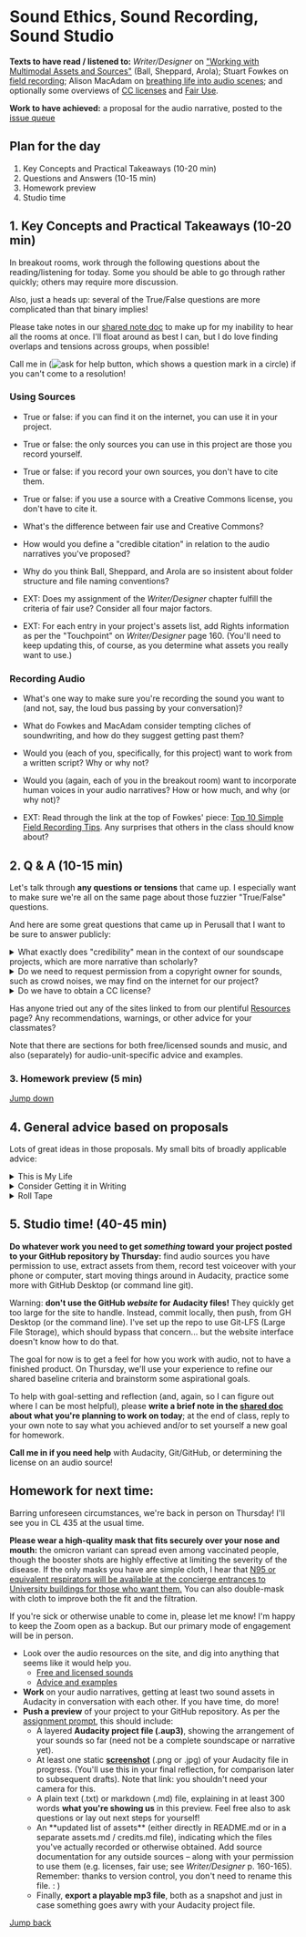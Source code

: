 
# Sound Ethics, Sound Recording, Sound Studio

**Texts to have read / listened to:** _Writer/Designer_ on ["Working with Multimodal Assets and Sources"](https://app.perusall.com/courses/2224-engcmp-0610-sec1070-composing-digital-media/_/dashboard/assignments/EWFJ8WNcdaCAusYgM) (Ball, Sheppard, Arola); Stuart Fowkes on [field recording](https://citiesandmemory.com/2014/08/top-5-things-need-make-great-field-recording/); Alison MacAdam on [breathing life into audio scenes](https://training.npr.org/audio/six-npr-stories-that-breathe-life-into-neighborhood-scenes); and optionally some overviews of [CC licenses](https://wiki.creativecommons.org/wiki/Howitworks_Comic1) and [Fair Use](https://fairuse.stanford.edu/overview/fair-use).

**Work to have achieved:** a proposal for the audio narrative, posted to the [issue queue]({{site.github.issues_url}}/3)

## Plan for the day

1. Key Concepts and Practical Takeaways (10-20 min)
2. Questions and Answers (10-15 min)
3. Homework preview
4. Studio time



## 1. Key Concepts and Practical Takeaways (10-20 min)

In breakout rooms, work through the following questions about the reading/listening for today. Some you should be able to go through rather quickly; others may require more discussion.

Also, just a heads up: several of the True/False questions are more complicated than that binary implies!

<div class="alert alert-success">Please take notes in our <a href="http://bit.ly/cdm2022spring-notes">shared note doc</a> to make up for my inability to hear all the rooms at once. I'll float around as best I can, but I do love finding overlaps and tensions across groups, when possible!</div>

Call me in (<img src="https://assets.zoom.us/images/en-us/desktop/generic/in-meeting/ask-for-help-icon.png" alt="ask for help button, which shows a question mark in a circle" class="d-inline-block" />) if you can't come to a resolution!

### Using Sources

* True or false: if you can find it on the internet, you can use it in your project.
* True or false: the only sources you can use in this project are those you record yourself.
* True or false: if you record your own sources, you don't have to cite them.
* True or false: if you use a source with a Creative Commons license, you don't have to cite it.
* What's the difference between fair use and Creative Commons?
* How would you define a "credible citation" in relation to the audio narratives you've proposed?
* Why do you think Ball, Sheppard, and Arola are so insistent about folder structure and file naming conventions?
* EXT: Does my assignment of the _Writer/Designer_ chapter fulfill the criteria of fair use? Consider all four major factors.

* EXT: For each entry in your project's assets list, add Rights information as per the "Touchpoint" on _Writer/Designer_ page 160. (You'll need to keep updating this, of course, as you determine what assets you really want to use.)

### Recording Audio

* What's one way to make sure you're recording the sound you want to (and not, say, the loud bus passing by your conversation)? <!-- headphones -->
* What do Fowkes and MacAdam consider tempting cliches of soundwriting, and how do they suggest getting past them?  <!-- birds chirping, cars rolling by (which also sounds like water), kids at a playground. Get past with strong voiceover writing; contextualizing structure; specific instances of a theme. -->
* Would you (each of you, specifically, for this project) want to work from a written script? Why or why not?
* Would you (again, each of you in the breakout room) want to incorporate human voices in your audio narratives? How or how much, and why (or why not)?

* EXT: Read through the link at the top of Fowkes' piece: [Top 10 Simple Field Recording Tips](https://citiesandmemory.com/2014/03/ten-top-simple-field-recording-tips/). Any surprises that others in the class should know about?
<!-- <div class="alert alert-warning">
ALT: If you're async for this lesson, please add 2-3 comments to the shared doc with questions, clarifications, or links to / quotes from relevant passages from the reading (or elsewhere). Bonus if the quotes/links are to a reading that was optional.
</div> -->


## 2. Q & A (10-15 min)

Let's talk through **any questions or tensions** that came up. I especially want to make sure we're all on the same page about those fuzzier "True/False" questions.

And here are some great questions that came up in Perusall that I want to be sure to answer publicly:

<details><summary>What exactly does "credibility" mean in the context of our soundscape projects, which are more narrative than scholarly? <!-- Evan --></summary>
<p>It's less a matter of accuracy, in this case, than of appropriateness and ethos more broadly: Does your use of the asset take genre expectations into account? Have you cited where it came from and your license for using it (which could be that it's a fair use, or that you created it), so listeners know you're being ethical in your sourcing? Relatedly, if you're using CC-licensed material that includes an attribution (BY) clause, have you named your source in the audio narrative itself? If you're using something with a sharealike (SA) clause, have you applied the same license to your own work? Have any identifiable voices given their consent to being recorded, and have you documented that consent somewhere? All of those actions help determine whether you seem trustworthy in your use of source material. </p>
</details>

<details><summary>Do we need to request permission from a copyright owner for sounds, such as crowd noises, we may find on the internet for our project? <!-- Jenna --></summary>

<p>It depends on how you're using it, and what permissions the creator may already have granted. There's a lot of multimodal source material that's released either into the public domain (in which case you don't even <em>need</em> to cite it... though I suggest you do, for ethos reasons) or released with explicit permission to copy (e.g. with a Creative Commons license). In those cases, you don't need to ask for permission because you already have it.</p>

<p>You may also be able to make the case that your use of the source material counts as a Fair Use. Consider the Four Factors (Ball et al 156): the <em>purpose</em> of your use, the <em>nature</em> of the copyrighted work, the <em>amount</em> of the work used, and the <em>market effect</em>. If the preponderance of those factors point to your use being fair, you can probably get away without consulting the original writer/designers.</p>

<p>Where copyright and explicit requests for permission come into play is when your use does *not* qualify as Fair Use: for instance, if you're releasing something widely that just reuses the full chorus of a famous song and could ostensibly substitute for paid downloads of an original song, you're on the wrong end of nature (creative work), amount (heart of the work), and market effect.</p>

<p>It's legitimately complicated! Feel free to talk it out with me if you're not sure about the Fair Use analysis.</p>

</details>

<details><summary>Do we have to obtain a CC license? <!--Amanda--></summary>

<p>Not necessarily! You get to decide, based on whether you want others to be able to reuse and remix your work without asking you, or if you'd rather they got in touch so you could decide to offer or withhold permission. Remember that if you do nothing, your work is automatically under your own copyright!</p>

<p>And even if you do want to be permissive by default, you'd usually still have the freedom to decide what level of permission to give: e.g. whether it could be used for commercial purposes or not, if your work had to be left intact to be used or if it could be modified, etc. There's a free tool at <a href="https://creativecommons.org/choose/">creativecommons.org/choose/</a> to help you weigh those licenses... and there are other open licenses, besides CC.</p>

<p>The one exception, when you don't get a say in what license to use (or whether to provide any license), is if you're using material that has a ShareAlike clause: that is, if one of your assets is <a href="https://creativecommons.org/licenses/by-sa/4.0/">CC-BY-SA</a> or <a href="https://creativecommons.org/licenses/by-nc-sa/4.0/">CC-BY-NC-SA</a>. In that case, you <strong>must</strong> use the same license as your source. <em>Note that this means you cannot simultaneously use sources with incompatible ShareAlike licenses.</em></p>

</details>


Has anyone tried out any of the sites linked to from our plentiful <a href="{{site.github_url}}/resources">Resources</a> page? Any recommendations, warnings, or other advice for your classmates?

Note that there are sections for both free/licensed sounds and music, and also (separately) for audio-unit-specific advice and examples.

<h3 id="hw-preview">3. Homework preview (5 min)</h3>
<a href="#hw">Jump down</a>

## 4. General advice based on proposals

Lots of great ideas in those proposals. My small bits of broadly applicable advice:

<details><summary>This is My Life</summary>
  If you're doing a day-in-the-life or commute, the challenge is to make at least some of your sounds different from everyone else's: parts of a particular soundscape, not a generic one. Voiceover, even the little mutterings of a solitary person to themselves, may help; your choice of a soundtrack overlay might, as well.
</details>

<details><summary>Consider Getting it in Writing</summary>
  One benefit to drafting a project in prose is that your script doubles as a transcript – which improves both accessibility and discoverability. It also means you get clean version history as you revise your script. (One downside is that it's sometimes easier to <em>do</em> or <em>say</em> than it is to <em>write</em>.) Still: something to keep in the back of your mind, especially if you're working on something fictional.
</details>

<details><summary>Roll Tape</summary>
  On the flip side, if you're proposing something where you're not sure what you'll find, consider a journalistic approach: record more than you think you'll need; narrate what you're doing as you're doing it; then add a post-hoc voiceover that makes sense of (tells the story of) what you ultimately found.
</details>


## 5. Studio time! (40-45 min)

<strong>Do whatever work you need to get <em>something</em> toward your project posted to your GitHub repository by Thursday:</strong> find audio sources you have permission to use, extract assets from them, record test voiceover with your phone or computer, start moving things around in Audacity, practice some more with GitHub Desktop (or command line git).

<div class="alert alert-warning">
Warning: <strong>don't use the GitHub <em>website</em> for Audacity files!</strong> They quickly get too large for the site to handle. Instead, commit locally, then push, from GH Desktop (or the command line). I've set up the repo to use Git-LFS (Large File Storage), which should bypass that concern... but the website interface doesn't know how to do that.
</div>

The goal for now is to get a feel for how you work with audio, not to have a finished product. On Thursday, we'll use your experience to refine our shared baseline criteria and brainstorm some aspirational goals.

<div class="alert alert-success">
To help with goal-setting and reflection (and, again, so I can figure out where I can be most helpful), please <strong>write a brief note in the <a href="http://bit.ly/cdm2022spring-notes">shared doc</a> about what you're planning to work on today</strong>; at the end of class, reply to your own note to say what you achieved and/or to set yourself a new goal for homework.
</div>

**Call me in if you need help** with Audacity, Git/GitHub, or determining the license on an audio source!


<h2 id="hw">Homework for next time:</h2>

<div class="alert alert-warning">
<p>Barring unforeseen circumstances, we're back in person on Thursday! I'll see you in CL 435 at the usual time.</p></div>
<div class="alert alert-warning"><p><strong>Please wear a high-quality mask that fits securely over your nose and mouth:</strong> the omicron variant can spread even among vaccinated people, though the booster shots are highly effective at limiting the severity of the disease. If the only masks you have are simple cloth, I hear that <a href="https://universitycommunications-marketing.cmail19.com/t/ViewEmail/j/A7548ADA9B95A9582540EF23F30FEDED/142A688589CDE594C06B463AA70A4F2C?alternativeLink=False">N95 or equivalent respirators will be available at the concierge entrances to University buildings for those who want them.</a> You can also double-mask with cloth to improve both the fit and the filtration.</p></div>
<p>If you're sick or otherwise unable to come in, please let me know! I'm happy to keep the Zoom open as a backup. But our primary mode of engagement will be in person.</p>


<ul>
<li>Look over the audio resources on the site, and dig into anything that seems like it would help you.<ul>
  <li><a href="{{site.github_url}}/resources#free-and-licensed-images-sounds-and-other-assets">Free and licensed sounds</a></li>
  <li><a href="{{site.github_url}}/#resources#advice-and-examples">Advice and examples</a></li></ul>
</li>
<li><strong>Work</strong> on your audio narratives, getting at least two sound assets in Audacity in conversation with each other. If you have time, do more!</li>
<li><strong>Push a preview</strong> of your project to your GitHub repository. As per the <a href="{{site.github.owner_url}}/soundscape{{site.course.slugterm}}">assignment prompt</a>, this should include:
  <ul>
  <li> A layered <strong>Audacity project file (.aup3)</strong>, showing the arrangement of your sounds so far (need not be a complete soundscape or narrative yet).</li>
  <li> At least one static <strong><a href="https://www.take-a-screenshot.org/">screenshot</a></strong> (.png or .jpg) of your Audacity file in progress. (You'll use this in your final reflection, for comparison later to subsequent drafts). Note that link: you shouldn't need your camera for this.</li>
  <li> A plain text (.txt) or markdown (.md) file, explaining in at least 300 words <strong>what you're showing us</strong> in this preview. Feel free also to ask questions or lay out next steps for yourself!</li>
  <li> An **updated list of assets** (either directly in README.md or in a separate assets.md / credits.md file), indicating which the files you've actually recorded or otherwise obtained. Add source documentation for any outside sources – along with your permission to use them (e.g. licenses, fair use; see <em>Writer/Designer</em> p. 160-165). Remember: thanks to version control, you don't need to rename this file. : )</li>
  <li>Finally, <strong>export a playable mp3 file</strong>, both as a snapshot and just in case something goes awry with your Audacity project file.</li>
  </ul>
</li>
</ul>
<a href="hw-preview">Jump back</a>
